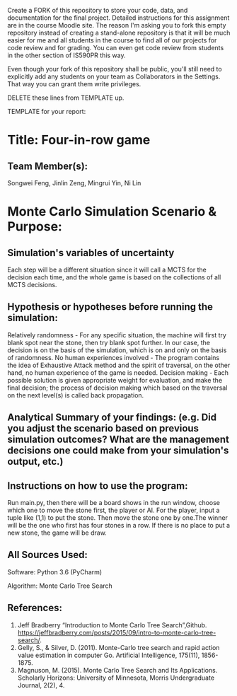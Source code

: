 Create a FORK of this repository to store your code, data, and documentation for the final project. Detailed instructions for this assignment are in the course Moodle site.  The reason I'm asking you to fork this empty repository instead of creating a stand-alone repository is that it will be much easier for me and all students in the course to find all of our projects for code review and for grading. You can even get code review from students in the other section of IS590PR this way.

Even though your fork of this repository shall be public, you'll still need to explicitly add any students on your team as Collaborators in the Settings. That way you can grant them write privileges.

DELETE these lines from TEMPLATE up.

TEMPLATE for your report:

# Title: Four-in-row game

## Team Member(s): 
Songwei Feng, Jinlin Zeng, Mingrui Yin, Ni Lin

# Monte Carlo Simulation Scenario & Purpose:


## Simulation's variables of uncertainty
Each step will be a different situation since it will call a MCTS for the decision each time, and the whole game is based on the collections of all MCTS decisions.

## Hypothesis or hypotheses before running the simulation:
Relatively randomness - For any specific situation, the machine will first try blank spot near the stone, then try blank spot further. In our case, the decision is on the basis of the simulation, which is on and only on the basis of randomness.
No human experiences involved - The program contains the idea of Exhaustive Attack method and the spirit of traversal, on the other hand, no human experience of the game is needed.
Decision making - Each possible solution is given appropriate weight for evaluation, and make the final decision; the process of decision making which based on the traversal on the next level(s) is called back propagation.

## Analytical Summary of your findings: (e.g. Did you adjust the scenario based on previous simulation outcomes?  What are the management decisions one could make from your simulation's output, etc.)

## Instructions on how to use the program:
Run main.py, then there will be a board shows in the run window, choose which one to move the stone first, the player or AI. For the player, input a tuple like (1,1) to put the stone. Then move the stone one by one.The winner will be the one who first has four stones in a row. If there is no place to put a new stone, the game will be draw.

## All Sources Used:
Software: Python 3.6 (PyCharm)

Algorithm: Monte Carlo Tree Search

## References:
1. Jeff Bradberry “Introduction to Monte Carlo Tree Search”,Github. https://jeffbradberry.com/posts/2015/09/intro-to-monte-carlo-tree-search/.
2. Gelly, S., & Silver, D. (2011). Monte-Carlo tree search and rapid action value estimation in computer Go. Artificial Intelligence, 175(11), 1856-1875.
3. Magnuson, M. (2015). Monte Carlo Tree Search and Its Applications. Scholarly Horizons: University of Minnesota, Morris Undergraduate Journal, 2(2), 4.
